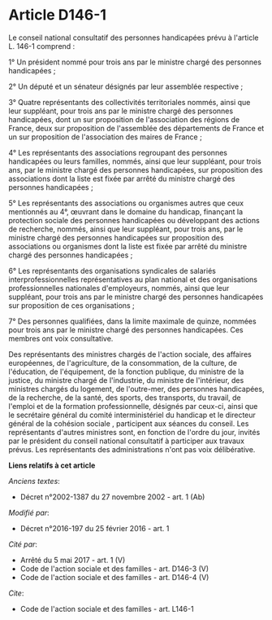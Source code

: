# Article D146-1

Le conseil national consultatif des personnes handicapées prévu à l'article L. 146-1 comprend : 

1° Un président nommé pour trois ans par le ministre chargé des personnes handicapées ; 

2° Un député et un sénateur désignés par leur assemblée respective ; 

3° Quatre représentants des collectivités territoriales nommés, ainsi que leur suppléant, pour trois ans par le ministre
chargé des personnes handicapées, dont un sur proposition de l'association des régions de France, deux sur proposition de
l'assemblée des départements de France et un sur proposition de l'association des maires de France ; 

4° Les représentants des associations regroupant des personnes handicapées ou leurs familles, nommés, ainsi que leur
suppléant, pour trois ans, par le ministre chargé des personnes handicapées, sur proposition des associations dont la liste
est fixée par arrêté du ministre chargé des personnes handicapées ;

5° Les représentants des associations ou organismes autres que ceux mentionnés au 4°, œuvrant dans le domaine du handicap,
finançant la protection sociale des personnes handicapées ou développant des actions de recherche, nommés, ainsi que leur
suppléant, pour trois ans, par le ministre chargé des personnes handicapées sur proposition des associations ou organismes
dont la liste est fixée par arrêté du ministre chargé des personnes handicapées ; 

6° Les représentants des organisations syndicales de salariés interprofessionnelles représentatives au plan national et des
organisations professionnelles nationales d'employeurs, nommés, ainsi que leur suppléant, pour trois ans par le ministre
chargé des personnes handicapées sur proposition de ces organisations ; 

7° Des personnes qualifiées, dans la limite maximale de quinze, nommées pour trois ans par le ministre chargé des personnes
handicapées. Ces membres ont voix consultative.

Des représentants des ministres chargés de l'action sociale, des affaires européennes, de l'agriculture, de la consommation,
de la culture, de l'éducation, de l'équipement, de la fonction publique, du ministre de la justice, du ministre chargé de
l'industrie, du ministre de l'intérieur, des ministres chargés du logement, de l'outre-mer, des personnes handicapées, de la
recherche, de la santé, des sports, des transports, du travail, de l'emploi et de la formation professionnelle, désignés par
ceux-ci, ainsi que le secrétaire général du comité interministériel du handicap et le directeur général de la cohésion
sociale , participent aux séances du conseil. Les représentants d'autres ministres sont, en fonction de l'ordre du jour,
invités par le président du conseil national consultatif à participer aux travaux prévus. Les représentants des
administrations n'ont pas voix délibérative.

**Liens relatifs à cet article**

_Anciens textes_:

  - Décret n°2002-1387 du 27 novembre 2002 - art. 1 (Ab)

_Modifié par_:

  - Décret n°2016-197 du 25 février 2016 - art. 1

_Cité par_:

  - Arrêté du 5 mai 2017 - art. 1 (V)
  - Code de l'action sociale et des familles - art. D146-3 (V)
  - Code de l'action sociale et des familles - art. D146-4 (V)

_Cite_:

  - Code de l'action sociale et des familles - art. L146-1
